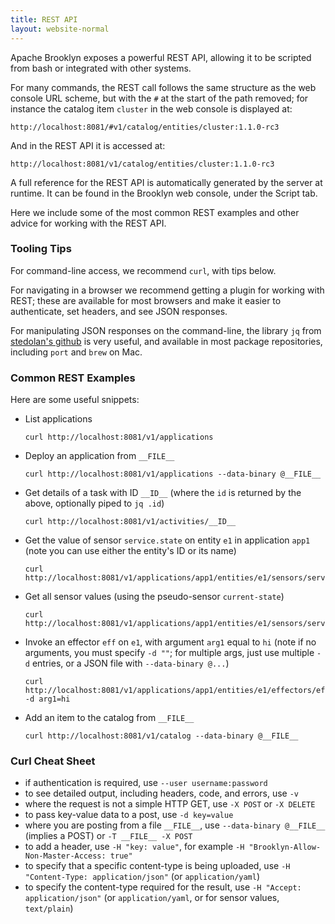 ```yaml
---
title: REST API
layout: website-normal
---
```


Apache Brooklyn exposes a powerful REST API, 
allowing it to be scripted from bash or integrated with other systems.

For many commands, the REST call follows the same structure as the web console URL
scheme, but with the `#` at the start of the path removed; for instance the catalog
item `cluster` in the web console is displayed at:

<!-- BROOKLYN_VERSION_BELOW -->
    http://localhost:8081/#v1/catalog/entities/cluster:1.1.0-rc3

And in the REST API it is accessed at:

<!-- BROOKLYN_VERSION_BELOW -->
    http://localhost:8081/v1/catalog/entities/cluster:1.1.0-rc3

A full reference for the REST API is automatically generated by the server at runtime.
It can be found in the Brooklyn web console, under the Script tab.

Here we include some of the most common REST examples and other advice for working with the REST API.


### Tooling Tips

For command-line access, we recommend `curl`, with tips below. 

For navigating in a browser we recommend getting a plugin for 
working with REST; these are available for most browsers and
make it easier to authenticate, set headers, and see JSON responses.

For manipulating JSON responses on the command-line,
the library `jq` from [stedolan's github](https://stedolan.github.io/jq/)
is very useful, and available in most package repositories, including `port` and `brew` on Mac.


### Common REST Examples

Here are some useful snippets:

* List applications
  
      curl http://localhost:8081/v1/applications

* Deploy an application from `__FILE__`

      curl http://localhost:8081/v1/applications --data-binary @__FILE__

* Get details of a task with ID `__ID__` (where the `id` is returned by the above,
  optionally piped to `jq .id`)

      curl http://localhost:8081/v1/activities/__ID__

* Get the value of sensor `service.state` on entity `e1` in application `app1`
  (note you can use either the entity's ID or its name)
  
      curl http://localhost:8081/v1/applications/app1/entities/e1/sensors/service.state

* Get all sensor values (using the pseudo-sensor `current-state`)

      curl http://localhost:8081/v1/applications/app1/entities/e1/sensors/service.state

* Invoke an effector `eff` on `e1`, with argument `arg1` equal to `hi`
  (note if no arguments, you must specify `-d ""`; for multiple args, just use multiple `-d` entries,
  or a JSON file with `--data-binary @...`)

      curl http://localhost:8081/v1/applications/app1/entities/e1/effectors/eff -d arg1=hi

* Add an item to the catalog from `__FILE__`

      curl http://localhost:8081/v1/catalog --data-binary @__FILE__


### Curl Cheat Sheet

* if authentication is required, use `--user username:password`
* to see detailed output, including headers, code, and errors, use `-v`
* where the request is not a simple HTTP GET, use `-X POST` or `-X DELETE`
* to pass key-value data to a post, use `-d key=value`
* where you are posting from a file `__FILE__`, use `--data-binary @__FILE__` (implies a POST) or `-T __FILE__ -X POST`
* to add a header, use `-H "key: value"`, for example `-H "Brooklyn-Allow-Non-Master-Access: true"`
* to specify that a specific content-type is being uploaded, use `-H "Content-Type: application/json"` (or `application/yaml`)
* to specify the content-type required for the result, use `-H "Accept: application/json"` 
  (or `application/yaml`, or for sensor values, `text/plain`)


